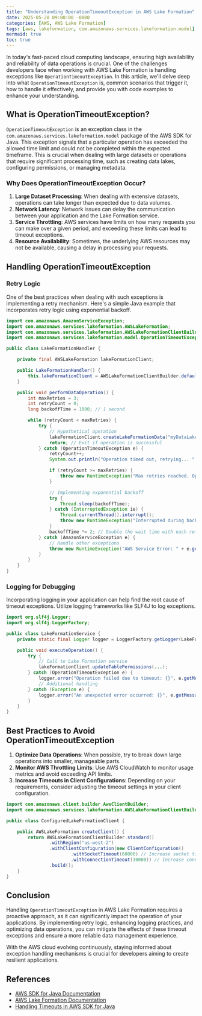 ```yaml
---
title: "Understanding OperationTimeoutException in AWS Lake Formation"
date: 2025-05-28 09:00:00 -0000
categories: [AWS, AWS Lake Formation]
tags: [aws, lakeformation, com.amazonaws.services.lakeformation.model]
mermaid: true
toc: true
---
```



In today's fast-paced cloud computing landscape, ensuring high availability and reliability of data operations is crucial. One of the challenges developers face when working with AWS Lake Formation is handling exceptions like `OperationTimeoutException`. In this article, we'll delve deep into what `OperationTimeoutException` is, common scenarios that trigger it, how to handle it effectively, and provide you with code examples to enhance your understanding.

## What is OperationTimeoutException?

`OperationTimeoutException` is an exception class in the `com.amazonaws.services.lakeformation.model` package of the AWS SDK for Java. This exception signals that a particular operation has exceeded the allowed time limit and could not be completed within the expected timeframe. This is crucial when dealing with large datasets or operations that require significant processing time, such as creating data lakes, configuring permissions, or managing metadata.

### Why Does OperationTimeoutException Occur?

1. **Large Dataset Processing**: When dealing with extensive datasets, operations can take longer than expected due to data volumes.
2. **Network Latency**: Network issues can delay the communication between your application and the Lake Formation service.
3. **Service Throttling**: AWS services have limits on how many requests you can make over a given period, and exceeding these limits can lead to timeout exceptions.
4. **Resource Availability**: Sometimes, the underlying AWS resources may not be available, causing a delay in processing your requests.

## Handling OperationTimeoutException

### Retry Logic

One of the best practices when dealing with such exceptions is implementing a retry mechanism. Here's a simple Java example that incorporates retry logic using exponential backoff.

```java
import com.amazonaws.AmazonServiceException;
import com.amazonaws.services.lakeformation.AWSLakeFormation;
import com.amazonaws.services.lakeformation.AWSLakeFormationClientBuilder;
import com.amazonaws.services.lakeformation.model.OperationTimeoutException;

public class LakeFormationHandler {

    private final AWSLakeFormation lakeFormationClient;

    public LakeFormationHandler() {
        this.lakeFormationClient = AWSLakeFormationClientBuilder.defaultClient();
    }

    public void performDataOperation() {
        int maxRetries = 3;
        int retryCount = 0;
        long backoffTime = 1000; // 1 second

        while (retryCount < maxRetries) {
            try {
                // Hypothetical operation
                lakeFormationClient.createLakeFormationData("myDataLake");
                return; // Exit if operation is successful
            } catch (OperationTimeoutException e) {
                retryCount++;
                System.out.println("Operation timed out, retrying... " + retryCount);

                if (retryCount >= maxRetries) {
                    throw new RuntimeException("Max retries reached. Operation failed.", e);
                }

                // Implementing exponential backoff
                try {
                    Thread.sleep(backoffTime);
                } catch (InterruptedException ie) {
                    Thread.currentThread().interrupt();
                    throw new RuntimeException("Interrupted during backoff", ie);
                }
                backoffTime *= 2; // Double the wait time with each retry
            } catch (AmazonServiceException e) {
                // Handle other exceptions
                throw new RuntimeException("AWS Service Error: " + e.getMessage(), e);
            }
        }
    }
}
```

### Logging for Debugging

Incorporating logging in your application can help find the root cause of timeout exceptions. Utilize logging frameworks like SLF4J to log exceptions.

```java
import org.slf4j.Logger;
import org.slf4j.LoggerFactory;

public class LakeFormationService {
    private static final Logger logger = LoggerFactory.getLogger(LakeFormationService.class);

    public void executeOperation() {
        try {
            // Call to Lake Formation service
            lakeFormationClient.updateTablePermissions(...);
        } catch (OperationTimeoutException e) {
            logger.error("Operation failed due to timeout: {}", e.getMessage());
            // Additional handling
        } catch (Exception e) {
            logger.error("An unexpected error occurred: {}", e.getMessage());
        }
    }
}
```

## Best Practices to Avoid OperationTimeoutException

1. **Optimize Data Operations**: When possible, try to break down large operations into smaller, manageable parts.
2. **Monitor AWS Throttling Limits**: Use AWS CloudWatch to monitor usage metrics and avoid exceeding API limits.
3. **Increase Timeouts in Client Configurations**: Depending on your requirements, consider adjusting the timeout settings in your client configuration.

```java
import com.amazonaws.client.builder.AwsClientBuilder;
import com.amazonaws.services.lakeformation.AWSLakeFormationClientBuilder;

public class ConfiguredLakeFormationClient {

    public AWSLakeFormation createClient() {
        return AWSLakeFormationClientBuilder.standard()
                .withRegion("us-west-2")
                .withClientConfiguration(new ClientConfiguration()
                        .withSocketTimeout(60000) // Increase socket timeout to 60 seconds
                        .withConnectionTimeout(30000)) // Increase connection timeout to 30 seconds
                .build();
    }
}
```

## Conclusion

Handling `OperationTimeoutException` in AWS Lake Formation requires a proactive approach, as it can significantly impact the operation of your applications. By implementing retry logic, enhancing logging practices, and optimizing data operations, you can mitigate the effects of these timeout exceptions and ensure a more reliable data management experience.

With the AWS cloud evolving continuously, staying informed about exception handling mechanisms is crucial for developers aiming to create resilient applications.

## References

- [AWS SDK for Java Documentation](https://docs.aws.amazon.com/sdk-for-java/latest/developer-guide/home.html)
- [AWS Lake Formation Documentation](https://docs.aws.amazon.com/lake-formation/latest/dg/what-is-lake-formation.html)
- [Handling Timeouts in AWS SDK for Java](https://docs.aws.amazon.com/sdk-for-java/latest/developer-guide/request-retry.html)